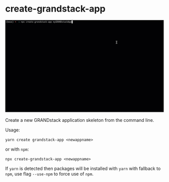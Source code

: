 # create-grandstack-app

![](https://github.com/grand-stack/create-grandstack-app/blob/master/img/create-grandstack-app.gif)

Create a new GRANDstack application skeleton from the command line.

Usage:

```
yarn create grandstack-app <newappname>
```

or with `npm`:

```
npx create-grandstack-app <newappname>
```

If `yarn` is detected then packages will be installed with `yarn` with fallback to `npm`, use flag `--use-npm` to force use of `npm`.
